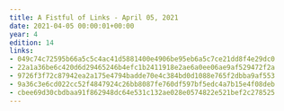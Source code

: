 ```yaml
---
title: A Fistful of Links - April 05, 2021
date: 2021-04-05 00:00:01+00:00
year: 4
edition: 14
links:
- 049c74c72595b66a5c5c4ac41d5881400e4906be95eb6a5c7ce21dd8f4e29dc0
- 22a1a36be6c420d6d29465246b4efc1b2411918e2ae6a0ee06ae9af529472f2a
- 9726f3f72c87942ea2a175e4794badde70e4c384bd0d1088e765f2dbba9af553
- 9a36c3e6cd022cc52f4847924c26bb8087fe760df597bf5edc4a7b15e4f08deb
- cbee69d30cbdbaa91f862948dc64e531c132ae028e0574822e521bef2c278525
---
```

